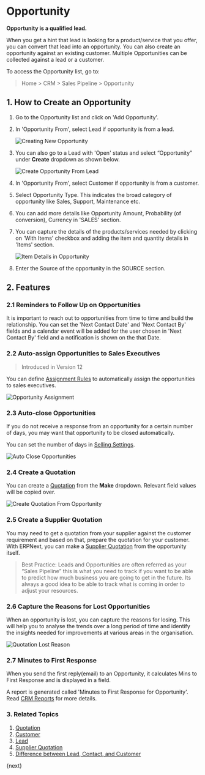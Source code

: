 <!-- add-breadcrumbs -->
# Opportunity

**Opportunity is a qualified lead.**

When you get a hint that lead is looking for a product/service that you offer, you can convert that lead into an opportunity. You can also create an opportunity against an existing customer. Multiple Opportunities can be collected against a lead or a customer.

To access the Opportunity list, go to:
> Home > CRM > Sales Pipeline > Opportunity

## 1. How to Create an Opportunity

1. Go to the Opportunity list and click on 'Add Opportunity'.
1. In 'Opportunity From', select Lead if opportunity is from a lead.

   ![Creating New Opportunity](/docs/v13/assets/img/crm/creating-opportunity.gif)

1. You can also go to a Lead with 'Open' status and select “Opportunity” under **Create** dropdown as shown below.

    ![Create Opportunity From Lead](/docs/v13/assets/img/crm/lead-to-opportunity.png)

1. In 'Opportunity From', select Customer if opportunity is from a customer.

1. Select Opportunity Type. This indicates the broad category of opportunity like Sales, Support, Maintenance etc.

1. You can add more details like Opportunity Amount, Probability (of conversion), Currency in 'SALES' section.

1. You can capture the details of the products/services needed by clicking on 'With Items' checkbox and adding the item and quantity details in 'Items' section.

    ![Item Details in Opportunity](/docs/v13/assets/img/crm/item-details-in-opportunity.png)

1. Enter the Source of the opportunity in the SOURCE section.

## 2. Features

### 2.1 Reminders to Follow Up on Opportunities

It is important to reach out to opportunities from time to time and build the relationship. You can set the 'Next Contact Date' and 'Next Contact By' fields and a calendar event will be added for the user chosen in 'Next Contact By' field and a notification is shown on the that Date.

### 2.2 Auto-assign Opportunities to Sales Executives
>Introduced in Version 12

You can define [Assignment Rules](/docs/v13/user/manual/en/automation/assignment-rule) to automatically assign the opportunities to sales executives.

![Opportunity Assignment](/docs/v13/assets/img/crm/opportunity-assignment-rule.png)

### 2.3 Auto-close Opportunities

If you do not receive a response from an opportunity for a certain number of days, you may want that opportunity to be closed automatically.

You can set the number of days in [Selling Settings](/docs/v13/user/manual/en/selling/selling-settings).

![Auto Close Opportunities](/docs/v13/assets/img/crm/auto-close-opportunities.png)

### 2.4 Create a Quotation
You can create a [Quotation](/docs/v13/user/manual/en/selling/quotation) from the **Make** dropdown. Relevant field values will be copied over.

![Create Quotation From Opportunity](/docs/v13/assets/img/crm/create-quotation-from-opportunity.png)

### 2.5 Create a Supplier Quotation

You may need to get a quotation from your supplier against the customer requirement and based on that, prepare the quotation for your customer. With ERPNext, you can make a [Supplier Quotation](/docs/v13/user/manual/en/buying/supplier-quotation) from the opportunity itself.

> Best Practice: Leads and Opportunities are often referred as your “Sales
Pipeline” this is what you need to track if you want to be able to predict how
much business you are going to get in the future. Its always a good idea to be
able to track what is coming in order to adjust your resources.

### 2.6 Capture the Reasons for Lost Opportunities

When an opportunity is lost, you can capture the reasons for losing. This will help you to analyse the trends over a long period of time and identify the insights needed for improvements at various areas in the organisation.

![Quotation Lost Reason](/docs/v13/assets/img/crm/quotation-lost-reason.png)

### 2.7 Minutes to First Response

When you send the first reply(email) to an Opportunity, it calculates Mins to First Response and is displayed in a field.

A report is generated called 'Minutes to First Response for Opportunity'. Read [CRM Reports](/docs/v13/user/manual/en/CRM/crm_reports) for more details.
### 3. Related Topics
1. [Quotation](/docs/v13/user/manual/en/selling/quotation.html)
1. [Customer](/docs/v13/user/manual/en/CRM/customer)
1. [Lead](/docs/v13/user/manual/en/CRM/lead)
1. [Supplier Quotation](/docs/v13/user/manual/en/buying/supplier-quotation)
1. [Difference between Lead, Contact, and Customer](/docs/v13/user/manual/en/CRM/articles/difference_between_lead_contact_and_customer)

{next}